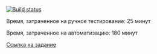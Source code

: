 [![Build status](https://ci.appveyor.com/api/projects/status/a3g0igvn4u69spym?svg=true)](https://ci.appveyor.com/project/mona52/project-2-3-2)

Время, затраченное на ручное тестирование: 25 минут

Время, затраченное на автоматизацию: 180 минут

[Ссылка на задание ](https://github.com/netology-code/aqa-homeworks/tree/master/patterns#%D0%B7%D0%B0%D0%B4%D0%B0%D1%87%D0%B0-2---%D1%82%D0%B5%D1%81%D1%82%D0%BE%D0%B2%D1%8B%D0%B9-%D1%80%D0%B5%D0%B6%D0%B8%D0%BC)
